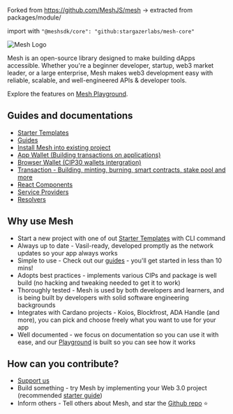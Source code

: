 Forked from https://github.com/MeshJS/mesh
-> extracted from packages/module/

import with `"@meshsdk/core": "github:stargazerlabs/mesh-core"`

![Mesh Logo](https://meshjs.dev/logo-mesh/mesh.png)

Mesh is an open-source library designed to make building dApps accessible. Whether you're a beginner developer, startup, web3 market leader, or a large enterprise, Mesh makes web3 development easy with reliable, scalable, and well-engineered APIs & developer tools.

Explore the features on [Mesh Playground](https://meshjs.dev/).

## Guides and documentations

- [Starter Templates](https://meshjs.dev/starter-templates)
- [Guides](https://meshjs.dev/guides)
- [Install Mesh into existing project](https://meshjs.dev/migration-manual-installation)
- [App Wallet (Building transactions on applications)](https://meshjs.dev/apis/appwallet)
- [Browser Wallet (CIP30 wallets intergration)](https://meshjs.dev/apis/browserwallet)
- [Transaction - Building, minting, burning, smart contracts, stake pool and more](https://meshjs.dev/apis/transaction)
- [React Components](https://meshjs.dev/react)
- [Service Providers](https://meshjs.dev/providers)
- [Resolvers](https://meshjs.dev/apis/resolvers)

## Why use Mesh
- Start a new project with one of out [Starter Templates](https://meshjs.dev/starter-templates) with CLI command
- Always up to date - Vasil-ready, developed promptly as the network updates so your app always works
- Simple to use - Check out our [guides](https://meshjs.dev/guides) - you'll get started in less than 10 mins!
- Adopts best practices - implements various CIPs and package is well build (no hacking and tweaking needed to get it to work)
- Thoroughly tested - Mesh is used by both developers and learners, and is being built by developers with solid software engineering backgrounds
- Integrates with Cardano projects - Koios, Blockfrost, ADA Handle (and more), you can pick and choose freely what you want to use for your app
- Well documented - we focus on documentation so you can use it with ease, and our [Playground](https://meshjs.dev/) is built so you can see how it works

## How can you contribute?

- [Support us](https://meshjs.dev/about/support-us)
- Build something - try Mesh by implementing your Web 3.0 project (recommended [starter guide](https://meshjs.dev/guides/nextjs))
- Inform others - Tell others about Mesh, and star the [Github repo](https://github.com/MeshJS/mesh) :star:
